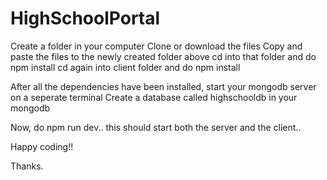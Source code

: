 # HighSchoolPortal
Create a folder in your computer
Clone or download the files
Copy and paste the files to the newly created folder above
cd into that folder and do npm install
cd again into client folder and do npm install

After all the dependencies have been installed, start your mongodb server on a seperate terminal
Create a database called highschooldb in your mongodb

Now, do npm run dev.. this should start both the server and the client..

Happy coding!!


Thanks.
